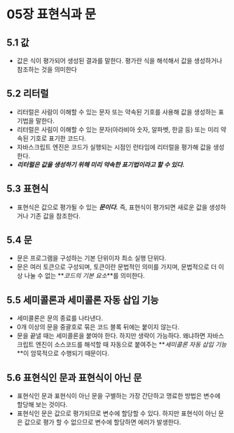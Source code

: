 # 05장 표현식과 문

## 5.1 값

- 값은 식이 평가되어 생성된 결과를 말한다. 평가란 식을 해석해서 값을 생성하거나 참조하는 것을 의미한다

## 5.2 리터럴

- 리터럴은 사람이 이해할 수 있는 문자 또는 약속된 기호를 사용해 값을 생성하는 표기법을 말한다.
- 리터럴은 사림이 이해할 수 있는 문자(아라비아 숫자, 알파벳, 한글 등) 또는 미리 약속된 기호로 표기한 코드다.
- 자바스크립트 엔진은 코드가 실행되는 시점인 런타임에 리터럴을 평가해 값을 생성한다.
- **_리터럴은 값을 생성하기 위해 미리 약속한 표기법이라고 할 수 있다._**

## 5.3 표현식

- 표현식은 값으로 평가될 수 있는 **_문이다._** 즉, 표현식이 평가되면 새로운 값을 생성하거나 기존 값을 참조한다.

## 5.4 문

- 문은 프로그램을 구성하는 기본 단위이자 최소 실행 단위다.
- 문은 여러 토큰으로 구성되며, 토큰이란 문법적인 의미를 가지며, 문법적으로 더 이상 나눌 수 없는 **_코드의 기본 요소_**를 의미한다.

## 5.5 세미콜론과 세미콜론 자동 삽입 기능

- 세미콜론은 문의 종료를 나타낸다.
- 0개 이상의 문을 중괄호로 묶은 코드 블록 뒤에는 붙이지 않는다.
- 문을 끝낼 때는 세미콜론을 붙여야 한다. 하지만 생략이 가능하다. 왜냐하면 자바스크립트 엔진이 소스코드를 해석할 때 자동으로 붙여주는 **_세미콜론 자동 삽입 기능_**이 암묵적으로 수행되기 때문이다.

## 5.6 표현식인 문과 표현식이 아닌 문

- 표현식인 문과 표현식이 아닌 문을 구별하는 가장 간단하고 명료한 방법은 변수에 할당해 보는 것이다.
- 표현식인 문은 값으로 평가되므로 변수에 할당할 수 있다. 하지만 표현식이 아닌 문은 값으로 평가 할 수 없으므로 변수에 할당하면 에러가 발생한다.
